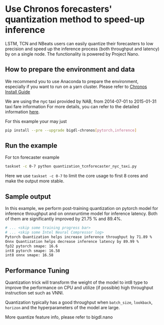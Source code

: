 # Use Chronos forecasters' quantization method to speed-up inference
LSTM, TCN and NBeats users can easily quantize their forecasters to low precision and speed up the inference process (both throughput and latency) by on a single node. The functionality is powered by Project Nano.

## How to prepare the environment and data
We recommend you to use Anaconda to prepare the environment, especially if you want to run on a yarn cluster.
Please refer to [Chronos Install Guide](https://bigdl.readthedocs.io/en/latest/doc/Chronos/Overview/install.html)

We are using the nyc taxi provided by NAB, from 2014-07-01 to 2015-01-31 taxi fare information For more details, you can refer to the detailed information [here](https://bigdl.readthedocs.io/en/latest/doc/Chronos/Overview/data_processing_feature_engineering.html#built-in-dataset).

For this example your may just
```bash
pip install --pre --upgrade bigdl-chronos[pytorch,inference]
```

## Run the example
For tcn forecaster example
```bash
taskset -c 0-7 python quantization_tcnforecaster_nyc_taxi.py
```

Here we use `taskset -c 0-7` to limit the core usage to first 8 cores and make the output more stable.

## Sample output
In this example, we perform post-training quantization on pytorch model for inference throughput and on onnxruntime model for inference latency. Both of them are significantly improved by 21.75 % and 89.4%.
```bash
# ... <skip some training progress bar>
# ... <skip some Intel Neural Compressor log>
Pytorch Quantization helps increase inference throughput by 71.89 %
Onnx Quantization helps decrease inference latency by 89.99 %
fp32 pytorch smape: 16.6
int8 pytorch smape: 16.58
int8 onnx smape: 16.58
```

## Performance Tuning
Quantization trick will transform the weight of the model to int8 type to improve the performance on CPU and utilize (if possible) high throughput instruction set such as VNNI.

Quantization typically has a good throughput when `batch_size`, `lookback`, `horizon` and the hyperparameters of the model are large.

More quantize feature info, please refer to bigdl.nano